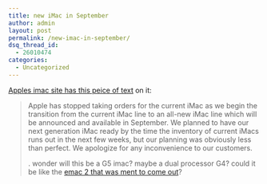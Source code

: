 ```yaml
---
title: new iMac in September
author: admin
layout: post
permalink: /new-imac-in-september/
dsq_thread_id:
  - 26010474
categories:
  - Uncategorized
---
```

[Apples imac site has this peice of text][1] on it:  


> Apple has stopped taking orders for the current iMac as we begin the transition from the current iMac line to an all-new iMac line which will be announced and available in September. We planned to have our next generation iMac ready by the time the inventory of current iMacs runs out in the next few weeks, but our planning was obviously less than perfect. We apologize for any inconvenience to our customers. </p>
. wonder will this be a G5 imac? maybe a dual processor G4? could it be like the [emac 2 that was ment to come out][2]?

 [1]: http://www.apple.com/imac
 [2]: http://blog.lotas-smartman.net/archives/2003/11/22/1066/emac-2-in-january/